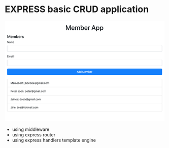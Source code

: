# EXPRESS basic CRUD application

![img](./screenshot.png)

- using middleware
- using express router
- using express handlers template engine